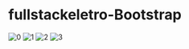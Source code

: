 # fullstackeletro-Bootstrap

![0](https://user-images.githubusercontent.com/25473299/143089599-e5b0f8cd-d070-4d2d-9256-4ac97d0709cb.jpg)
![1](https://user-images.githubusercontent.com/25473299/143089609-dfe393a1-9496-48d5-8c9c-4dc6c3ad6e20.jpg)
![2](https://user-images.githubusercontent.com/25473299/143089615-5070cad1-d792-49f7-8daa-1838b1821bd4.jpg)
![3](https://user-images.githubusercontent.com/25473299/143089626-fab725af-7010-4026-a100-4b0bec97befb.jpg)
